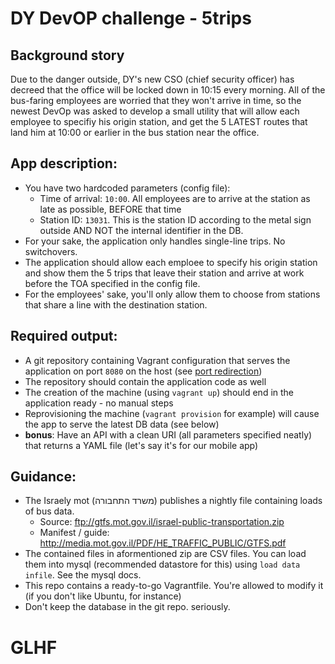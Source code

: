 # DY DevOP challenge - 5trips

## Background story
Due to the danger outside, DY's new CSO (chief security officer) has decreed that the office will be locked down in 10:15 every morning. All of the bus-faring employees are worried that they won't arrive in time, so the newest DevOp was asked to develop a small utility that will allow each employee to specifiy his origin station, and get the 5 LATEST routes that land him at 10:00 or earlier in the bus station near the office.

## App description:
* You have two hardcoded parameters (config file):
  * Time of arrival: `10:00`. All employees are to arrive at the station as late as possible, BEFORE that time
  * Station ID: `13031`. This is the station ID according to the metal sign outside AND NOT the internal identifier in the DB.
* For your sake, the application only handles single-line trips. No switchovers.
* The application should allow each emploee to specify his origin station and show them the 5 trips that leave their station and arrive at work before the TOA specified in the config file.
* For the employees' sake, you'll only allow them to choose from stations that share a line with the destination station.

## Required output:
* A git repository containing Vagrant configuration that serves the application on port `8080` on the host (see [port redirection](https://docs.vagrantup.com/v2/networking/forwarded_ports.html))
* The repository should contain the application code as well
* The creation of the machine (using `vagrant up`) should end in the application ready - no manual steps
* Reprovisioning the machine (`vagrant provision` for example) will cause the app to serve the latest DB data (see below)
* **bonus**: Have an API with a clean URI (all parameters specified neatly) that returns a YAML file (let's say it's for our mobile app)

## Guidance:
* The Israely mot (משרד התחבורה) publishes a nightly file containing loads of bus data.
    * Source: ftp://gtfs.mot.gov.il/israel-public-transportation.zip
    * Manifest / guide: http://media.mot.gov.il/PDF/HE_TRAFFIC_PUBLIC/GTFS.pdf
* The contained files in aformentioned zip are CSV files. You can load them into mysql (recommended datastore for this) using `load data infile`. See the mysql docs.
* This repo contains a ready-to-go Vagrantfile. You're allowed to modify it (if you don't like Ubuntu, for instance)
* Don't keep the database in the git repo. seriously.

# GLHF
